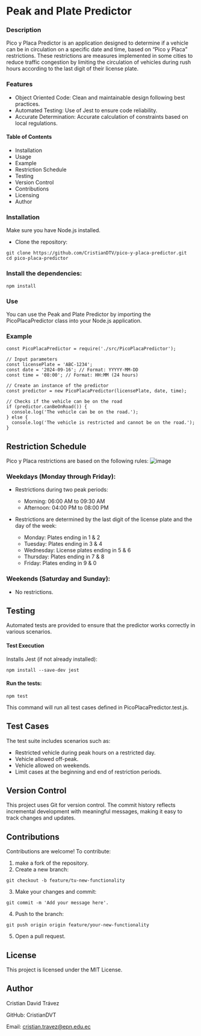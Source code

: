 # Peak and Plate Predictor

### Description
Pico y Placa Predictor is an application designed to determine if a vehicle can be in circulation on a specific date and time, based on “Pico y Placa” restrictions. These restrictions are measures implemented in some cities to reduce traffic congestion by limiting the circulation of vehicles during rush hours according to the last digit of their license plate.
### Features
- Object Oriented Code: Clean and maintainable design following best practices.
- Automated Testing: Use of Jest to ensure code reliability.
- Accurate Determination: Accurate calculation of constraints based on local regulations.

#### Table of Contents
- Installation
- Usage
- Example
- Restriction Schedule
- Testing
- Version Control
- Contributions
- Licensing
- Author

### Installation
Make sure you have Node.js installed.
- Clone the repository:

```
git clone https://github.com/CristianDTV/pico-y-placa-predictor.git
cd pico-placa-predictor

```
### Install the dependencies:

```
npm install
```
### Use
You can use the Peak and Plate Predictor by importing the PicoPlacaPredictor class into your Node.js application.

### Example
```
const PicoPlacaPredictor = require('./src/PicoPlacaPredictor');

// Input parameters
const licensePlate = 'ABC-1234';
const date = '2024-09-16'; // Format: YYYYY-MM-DD
const time = '08:00'; // Format: HH:MM (24 hours)

// Create an instance of the predictor
const predictor = new PicoPlacaPredictor(licensePlate, date, time);

// Checks if the vehicle can be on the road
if (predictor.canBeOnRoad()) {
  console.log('The vehicle can be on the road.');
} else {
  console.log('The vehicle is restricted and cannot be on the road.');
}
```
## Restriction Schedule

Pico y Placa restrictions are based on the following rules:
![image](https://github.com/user-attachments/assets/1887ce27-f280-482d-8a58-0fe28a5265a5)


### Weekdays (Monday through Friday):

- Restrictions during two peak periods:
  - Morning: 06:00 AM to 09:30 AM
  - Afternoon: 04:00 PM to 08:00 PM

- Restrictions are determined by the last digit of the license plate and the day of the week:
  - Monday: Plates ending in 1 & 2
  - Tuesday: Plates ending in 3 & 4
  - Wednesday: License plates ending in 5 & 6
  - Thursday: Plates ending in 7 & 8
  - Friday: Plates ending in 9 & 0

### Weekends (Saturday and Sunday):

- No restrictions.

## Testing
Automated tests are provided to ensure that the predictor works correctly in various scenarios.

#### Test Execution
Installs Jest (if not already installed):

```
npm install --save-dev jest
```
#### Run the tests:

```
npm test
```
This command will run all test cases defined in PicoPlacaPredictor.test.js.

## Test Cases
The test suite includes scenarios such as:

- Restricted vehicle during peak hours on a restricted day.
- Vehicle allowed off-peak.
- Vehicle allowed on weekends.
- Limit cases at the beginning and end of restriction periods.

## Version Control
This project uses Git for version control. The commit history reflects incremental development with meaningful messages, making it easy to track changes and updates.

## Contributions
Contributions are welcome! To contribute:

1. make a fork of the repository.
2. Create a new branch:

```
git checkout -b feature/tu-new-functionality
```
3. Make your changes and commit:

```
git commit -m 'Add your message here'.
```
4. Push to the branch:

```
git push origin origin feature/your-new-functionality
```
5. Open a pull request.

## License
This project is licensed under the MIT License.

 ## Author
Cristian David Trávez

GitHub: CristianDVT

Email: cristian.travez@epn.edu.ec


